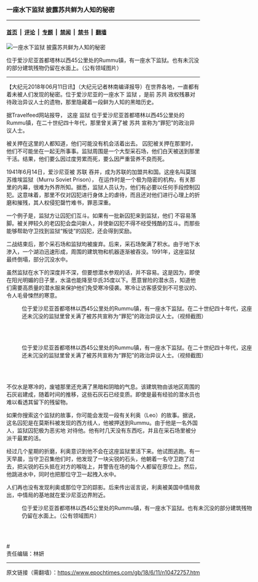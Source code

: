 ### 一座水下监狱 披露苏共鲜为人知的秘密

---

#### [首页](../../../..?n10472757) &nbsp;|&nbsp; [评论](../../../../../epoch-comment?n10472757) &nbsp;|&nbsp; [专题](../../../../../epoch-special?n10472757) &nbsp;|&nbsp; [禁闻](../../../../../epoch-news?n10472757) &nbsp;|&nbsp; [禁书](../../../../../books?n10472757) &nbsp;|&nbsp; [翻墙](https://github.com/gfw-breaker/nogfw/blob/master/README.md?n10472757)


<div><img alt="一座水下监狱 披露苏共鲜为人知的秘密" class="attachment-djy_600_400 size-djy_600_400 wp-post-image" src="https://i.epochtimes.com/assets/uploads/2018/06/rummu02-kweH-Uf68jik7WNNUVT0-1024x576@LaStampa.it_-600x400.jpg"/>
<div class="caption">
 <p>
  位于爱沙尼亚首都塔林以西45公里处的Rummu镇，有一座水下监狱。也有未沉没的部分建筑残物仍留在水面上。（公有领域图片）
 </p>
</div></div><hr/><div class="post_content" id="artbody" itemprop="articleBody">
 <!-- article content begin -->
 <p>
  【大纪元2018年06月11日讯】（大纪元记者林南编译报导）在世界各地，一直都有着未被人们发现的秘密。位于爱沙尼亚的一座水下
  <ok href="https://www.epochtimes.com/gb/tag/%E7%9B%91%E7%8B%B1.html">
   监狱
  </ok>
  ，是前
  <ok href="https://www.epochtimes.com/gb/tag/%E8%8B%8F%E5%85%B1.html">
   苏共
  </ok>
  政权残暴对待政治异议人士的遗物，那里隐藏着一段鲜为人知的黑暗历史。
 </p>
 <p>
  <span style="font-weight: 400;">
   据Travelfeed网站报导，
  </span>
  <span style="font-weight: 400;">
   这座
   <ok href="https://www.epochtimes.com/gb/tag/%E7%9B%91%E7%8B%B1.html">
    监狱
   </ok>
   位于爱沙尼亚首都塔林以西45公里处的Rummu镇，在二十世纪四十年代，那里曾关满了被
   <ok href="https://www.epochtimes.com/gb/tag/%E8%8B%8F%E5%85%B1.html">
    苏共
   </ok>
   宣称为“罪犯”的政治异议人士。
  </span>
 </p>
 <p>
  <span style="font-weight: 400;">
   被关押在这里的人都知道，他们可能没有机会活着出去。
  </span>
  <span style="font-weight: 400;">
   囚犯被关押在那里时，他们不可能坐在一起无所事事。监狱周围是一个大型采石场，他们白天被送到那里干活。结果，他们要么因过度劳累而死，要么因严重营养不良而死。
  </span>
 </p>
 <p>
  <span style="font-weight: 400;">
   1941年6月14日，爱沙尼亚被
   <ok href="https://www.epochtimes.com/gb/tag/%E8%8B%8F%E8%81%94.html">
    苏联
   </ok>
   吞并，成为苏联的加盟共和国。这座名叫莫瑞苏维埃监狱（Murru Soviet Prison），
  </span>
  <span style="font-weight: 400;">
   在运作时是一个极为隐密的机构，有关那里的内幕，很难为外界所知。据悉，监狱人员认为，他们有必要以任何手段控制囚犯。这意味着，那里不仅对囚犯进行身体上的虐待，而且还对他们进行心理上的折磨和摧残，其人权侵犯罄竹难书，罪恶深重。
  </span>
 </p>
 <p>
  <span style="font-weight: 400;">
   一个例子是，监狱方让囚犯们互斗。如果有一批新囚犯来到监狱，他们
  </span>
  不容易落脚。被关押较久的老囚犯会盘问新人，并使新囚犯不得不经受残酷的互斗。而那些能够帮助守卫找到监狱“叛徒”的囚犯，还会得到奖励。
 </p>
 <p>
  <span style="font-weight: 400;">
   二战结束后，那个采石场和监狱均被废弃。后来，采石场聚满了积水。由于地下水渗入，一个湖泊迅速形成，周围的建筑物和机器逐渐被吞没。1991年，这座监狱最终倒塌，部分沉没水中。
  </span>
 </p>
 <p>
  <span style="font-weight: 400;">
   虽然监狱在水下的深度并不深，但要想潜水参观的话，并不容易。这是因为，即使在阳光明媚的日子里，水温也能降至华氏35度以下。愿意冒险的潜水员，知道他们需要高质量的潜水服来保护他们免受寒冷侵袭。寒冷让访客感受到不可思议的、令人毛骨悚然的寒意。
  </span>
 </p>
 <figure aria-describedby="caption-attachment-10472830" class="wp-caption aligncenter" id="attachment_10472830" style="width: 600px">
  <ok href="https://i.epochtimes.com/assets/uploads/2018/06/RUMMU3.jpg" target="_blank">
   <img alt="" class="size-large wp-image-10472830" src="https://i.epochtimes.com/assets/uploads/2018/06/RUMMU3-600x430.jpg"/>
  </ok>
  <br/><figcaption class="wp-caption-text" id="caption-attachment-10472830">
   位于爱沙尼亚首都塔林以西45公里处的Rummu镇，有一座水下监狱。在二十世纪四十年代，这座还未沉没的监狱里曾关满了被苏共宣称为“罪犯”的政治异议人士。（视频截图）
  </figcaption><br/>
 </figure><br/>
 <figure aria-describedby="caption-attachment-10472885" class="wp-caption aligncenter" id="attachment_10472885" style="width: 600px">
  <ok href="https://i.epochtimes.com/assets/uploads/2018/06/vlcsnap-2016-10-29-20h11m49s71-19563-kweH-U10901431276867ewD-680x383@LaStampa.it_.jpg" target="_blank">
   <img alt="" class="wp-image-10472885 size-large" src="https://i.epochtimes.com/assets/uploads/2018/06/vlcsnap-2016-10-29-20h11m49s71-19563-kweH-U10901431276867ewD-680x383@LaStampa.it_-600x338.jpg"/>
  </ok>
  <br/><figcaption class="wp-caption-text" id="caption-attachment-10472885">
   位于爱沙尼亚首都塔林以西45公里处的Rummu镇，有一座水下监狱。在二十世纪四十年代，这座还未沉没的监狱里曾关满了被苏共宣称为“罪犯”的政治异议人士。（视频截图）
  </figcaption><br/>
 </figure><br/>
 <p>
  <span style="font-weight: 400;">
   不仅水是寒冷的，废墟那里还充满了黑暗和阴暗的气息。该建筑物由该地区周围的石灰岩建成，随着时间的推移，这些石灰石已经变质。即使是最有经验的潜水员也难以看透其留下的残留物。
  </span>
 </p>
 <p>
  <span style="font-weight: 400;">
   如果你搜索这个监狱的故事，你可能会发现一段有关利奥（Leo）的故事。据说，这名囚犯是在莫斯科被发现的西方线人，他被押送到Rummu。由于他是一名外国人，监狱囚犯极为恶劣地
  </span>
  对待他。他有时几天没有东西吃，并且在采石场里被分派干最累的活。
 </p>
 <p>
  <span style="font-weight: 400;">
   经过几个星期的折磨，利奥意识到他不会在这座监狱里活下来。他试图逃跑。有一天早晨，当守卫召集他们时，他发现了一块尖锐的石头，他朝着一名守卫跑了过去，把尖锐的石头抵在对方的喉咙上，并警告在场的每个人都留在原位上。然后，他跳进水中，同时也把那位守卫一起拽入水中。
  </span>
 </p>
 <p>
  <span style="font-weight: 400;">
   人们再也没有发现利奥或那位守卫的踪影。后来传出谣言说，利奥被美国中情局救出，中情局的基地就在爱沙尼亚边界附近。
  </span>
 </p>
 <figure aria-describedby="caption-attachment-10472877" class="wp-caption aligncenter" id="attachment_10472877" style="width: 600px">
  <ok href="https://i.epochtimes.com/assets/uploads/2018/06/0423807a7a7d6af934120bb03b343431.jpg" target="_blank">
   <img alt="" class="size-large wp-image-10472877" src="https://i.epochtimes.com/assets/uploads/2018/06/0423807a7a7d6af934120bb03b343431-600x331.jpg"/>
  </ok>
  <br/><figcaption class="wp-caption-text" id="caption-attachment-10472877">
   位于爱沙尼亚首都塔林以西45公里处的Rummu镇，有一座水下监狱。也有未沉没的部分建筑残物仍留在水面上。（公有领域图片）
  </figcaption><br/>
 </figure><br/>
 <p>
  <span style="font-weight: 400;">
   #
   <br/>
   责任编辑：林妍
  </span>
 </p>
 <!-- article content end -->
 <div id="below_article_ad">
 </div>
</div>


---

原文链接（需翻墙）：https://www.epochtimes.com/gb/18/6/11/n10472757.htm